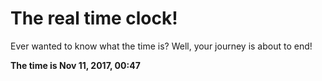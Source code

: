 # The real time clock!

Ever wanted to know what the time is? Well, your journey is about to end!

**The time is Nov 11, 2017, 00:47**